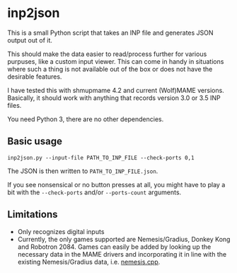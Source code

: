 inp2json
========

This is a small Python script that takes an INP file and generates JSON output out of it.

This should make the data easier to read/process further for various purpuses, like a custom input viewer. This can come in handy in situations where such a thing is not available out of the box or does not have the desirable features.

I have tested this with shmupmame 4.2 and current (Wolf)MAME versions. Basically, it should work with anything that records version 3.0 or 3.5 INP files.

You need Python 3, there are no other dependencies.

Basic usage
----------

```inp2json.py --input-file PATH_TO_INP_FILE --check-ports 0,1```

The JSON is then written to `PATH_TO_INP_FILE.json`.

If you see nonsensical or no button presses at all, you might have to play a bit with the `--check-ports` and/or `--ports-count` arguments.

Limitations
-----------

- Only recognizes digital inputs
- Currently, the only games supported are Nemesis/Gradius, Donkey Kong and Robotron 2084. Games can easily be added by looking up the necessary data in the MAME drivers and incorporating it in line with the existing Nemesis/Gradius data, i.e. [nemesis.cpp](https://github.com/mamedev/mame/blob/c6543e2c9c7afd96a6c16c3bbc16b507f9c93df0/src/mame/drivers/nemesis.cpp#L808).
